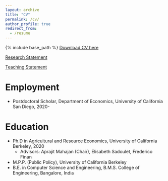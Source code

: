 ```yaml
---
layout: archive
title: "CV"
permalink: /cv/
author_profile: true
redirect_from:
  - /resume
---
```


{% include base_path %}
 <span style="color:blue">[Download CV here](https://manaswinirao.com/files/manaswini-cv-postdoc.pdf)</span>

<span style="color:blue">[Research Statement](https://manaswinirao.com/files/research_statement_rao.pdf)</span>

<span style="color:blue">[Teaching Statement](https://manaswinirao.com/files/teaching_statement_rao.pdf)</span>

Employment
======
* Postdoctoral Scholar, Department of Economics, University of California San Diego, 2020-

Education
======
* Ph.D in Agricultural and Resource Economics, University of California Berkeley, 2020
  * Advisors: Aprajit Mahajan (Chair), Elisabeth Sadoulet, Frederico Finan
* M.P.P. (Public Policy), University of California Berkeley
* B.E. in Computer Science and Engineering, B.M.S. College of Engineering, Bangalore, India

<!-- Honors and Awards
======
* 2020: The World Bank Research Grant (USD 124,490) with Xavier Gine, Aprajit Mahajan, and Anup Malani
* 2019: UC Berkeley Conference Travel Grant (USD 900), The Jean O. Lanjouw Memorial Endowment (USD 757)
* 2018: IRLE Graduate Student Research Award (USD 6000) with Vaishnavi Surendra, The World Bank Proposal Development Grant (USD 30000) with Xavier Gine, Aprajit Mahajan, and Anup Malani
* 2017: ATAI Grant (USD 223,565) and Tata Center for Development at UChicago (USD 250,000) with Aprajit Mahajan, Xavier Gine, and Anup Malani, IGC Grant (GBP 50,000) with Aprajit Mahajan
* 2015: Levin Family Fellowship (USD 800) with Louis Peronas and Fiona Burlig, Maharaj Kaul Research Travel Grant (USD 1000)
* Earlier: USAID DIV Award (USD 99,632) with Arun Chandrasekhar, Emily Breza and Ashish Shenoy, Berkeley International Office Graduate Student Fellowship (2009, 2010), Jacob K. Javits Summer Fellowship (2009) -->
  

<!-- Research
======
  <ul>{% for post in site.publications %}
    {% include archive-single-cv.html %}
  {% endfor %}</ul>

Teaching
======
  <ul>{% for post in site.teaching %}
    {% include archive-single-cv.html %}
  {% endfor %}</ul>

Talks
======
  <ul>{% for post in site.talks %}
    {% include archive-single-talk-cv.html %}
  {% endfor %}</ul> -->
  
<!-- Skills
======
* Statistical Packages: R, Stata
* Programming Languages: Python
* Languages: English (Fluent), Hindi (Fluent), Kannada (Native), Tamil (Basic) -->


<!-- Professional Experience
======
* Consultant, The World Bank, 2018
* Research Management and Training, J-PAL South Asia, 2010-2014
  * Managed large scale RCTs, lab-in-field, and field experiments across India
  * Training Assistant on Impact Evaluation Methods, 2011-2014
  * PIs: Abhijit Banerjee, Emily Breza, Arun Chandrasekhar, Iqbal Dhaliwal, Esther Duflo, Rema Hanna
* Consultant, Asian Development Bank, 2009-2010
* Associate, Janaagraha Center for Citizenship and Democracy, 2006-2008
* Software Engineer, Infosys, 2004
  
Service and leadership
======
* PhD Admissions Committee (Student Member), Agricultural and Resource Economics, UC Berkeley 2018-2019
* Women in Economics Group, Berkeley, 2014-onwards (Co-Director, Mentorship - 2015-2018)
* Department Coffee Hour Organizer, 2015-16 -->

